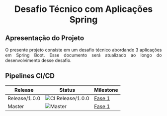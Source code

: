 <h1><center>Desafio Técnico com Aplicações Spring</center></h1>

## Apresentação do Projeto
<p style="text-align: justify;">
O presente projeto consiste em um desafio técnico abordando 3 aplicações em Spring Boot. Esse documento será atualizado ao longo do desenvolvimento desse desafio.
</p>

## Pipelines CI/CD
|Release | Status | Milestone |
|--------|--------|--------|
|Release/1.0.0|![CI Release/1.0.0](https://github.com/devBino/snow-spring-services/actions/workflows/current_release.yml/badge.svg?branch=release/1.0.0) | [Fase 1](https://github.com/devBino/snow-spring-services/milestone/1)|
|Master|![Master](https://github.com/devBino/snow-spring-services/actions/workflows/current_release.yml/badge.svg?branch=release/1.0.0) |[Fase 1](https://github.com/devBino/snow-spring-services/milestone/1)|